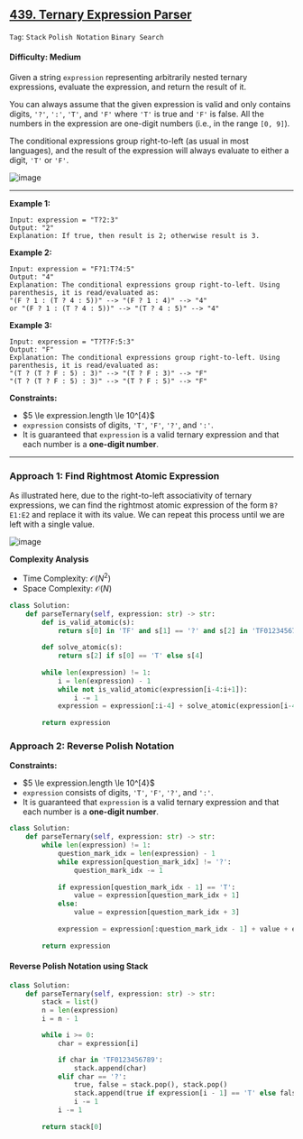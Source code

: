 ## [439. Ternary Expression Parser](https://leetcode.com/problems/ternary-expression-parser/)

```Tag```: ```Stack``` ```Polish Notation``` ```Binary Search```

#### Difficulty: Medium

Given a string ```expression``` representing arbitrarily nested ternary expressions, evaluate the expression, and return the result of it.

You can always assume that the given expression is valid and only contains digits, ```'?'```, ```':'```, ```'T'```, and ```'F'``` where ```'T'``` is true and ```'F'``` is false. All the numbers in the expression are one-digit numbers (i.e., in the range ```[0, 9]```).

The conditional expressions group right-to-left (as usual in most languages), and the result of the expression will always evaluate to either a digit, ```'T'``` or ```'F'```.

![image](https://github.com/quananhle/Python/assets/35042430/963d52dc-1c30-4713-9099-439456b1f4df)

---

__Example 1:__
```
Input: expression = "T?2:3"
Output: "2"
Explanation: If true, then result is 2; otherwise result is 3.
```

__Example 2:__
```
Input: expression = "F?1:T?4:5"
Output: "4"
Explanation: The conditional expressions group right-to-left. Using parenthesis, it is read/evaluated as:
"(F ? 1 : (T ? 4 : 5))" --> "(F ? 1 : 4)" --> "4"
or "(F ? 1 : (T ? 4 : 5))" --> "(T ? 4 : 5)" --> "4"
```

__Example 3:__
```
Input: expression = "T?T?F:5:3"
Output: "F"
Explanation: The conditional expressions group right-to-left. Using parenthesis, it is read/evaluated as:
"(T ? (T ? F : 5) : 3)" --> "(T ? F : 3)" --> "F"
"(T ? (T ? F : 5) : 3)" --> "(T ? F : 5)" --> "F"
```

__Constraints:__

- $5 \le expression.length \le 10^[4}$
- ```expression``` consists of digits, ```'T'```, ```'F'```, ```'?'```, and ```':'```.
- It is guaranteed that ```expression``` is a valid ternary expression and that each number is a __one-digit number__.

---

### Approach 1: Find Rightmost Atomic Expression

As illustrated here, due to the right-to-left associativity of ternary expressions, we can find the rightmost atomic expression of the form ```B?E1:E2``` and replace it with its value. We can repeat this process until we are left with a single value.

![image](https://github.com/quananhle/Python/assets/35042430/e20b6333-7c5b-43f0-922b-304a16ad0541)

__Complexity Analysis__

- Time Complexity: $\mathcal{O}(N^{2})$
- Space Complexity: $\mathcal{O}(N)$

```Python
class Solution:
    def parseTernary(self, expression: str) -> str:
        def is_valid_atomic(s):
            return s[0] in 'TF' and s[1] == '?' and s[2] in 'TF0123456789' and s[3] == ':' and s[4] in 'TF0123456789'
        
        def solve_atomic(s):
            return s[2] if s[0] == 'T' else s[4]
        
        while len(expression) != 1:
            i = len(expression) - 1
            while not is_valid_atomic(expression[i-4:i+1]):
                i -= 1
            expression = expression[:i-4] + solve_atomic(expression[i-4:i+1]) + expression[i+1:]
        
        return expression
```

### Approach 2: Reverse Polish Notation

__Constraints:__

- $5 \le expression.length \le 10^[4}$
- ```expression``` consists of digits, ```'T'```, ```'F'```, ```'?'```, and ```':'```.
- It is guaranteed that ```expression``` is a valid ternary expression and that each number is a __one-digit number__.

```Python
class Solution:
    def parseTernary(self, expression: str) -> str:
        while len(expression) != 1:
            question_mark_idx = len(expression) - 1
            while expression[question_mark_idx] != '?':
                question_mark_idx -= 1
            
            if expression[question_mark_idx - 1] == 'T':
                value = expression[question_mark_idx + 1]
            else:
                value = expression[question_mark_idx + 3]
            
            expression = expression[:question_mark_idx - 1] + value + expression[question_mark_idx + 4:]
        
        return expression
```

#### Reverse Polish Notation using Stack

```Python
class Solution:
    def parseTernary(self, expression: str) -> str:
        stack = list()
        n = len(expression)
        i = n - 1

        while i >= 0:
            char = expression[i]

            if char in 'TF0123456789':
                stack.append(char)
            elif char == '?':
                true, false = stack.pop(), stack.pop()
                stack.append(true if expression[i - 1] == 'T' else false)
                i -= 1
            i -= 1
        
        return stack[0]
```
